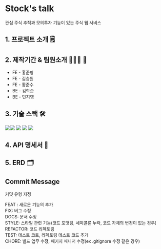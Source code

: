 # Stock's talk
관심 주식 추적과 모의투자 기능이 있는 주식 웹 서비스

## 1.  프로젝트 소개 🗒

## 2. 제작기간 & 팀원소개 🏃‍🏃‍♀️ 💨
- FE - 홍준형  
- FE - 김승원  
- FE - 황준수  
- BE - 김학준  
- BE - 민지영
## 3. 기술 스택 🛠
<img src="https://img.shields.io/badge/javascript-F7DF1E?style=for-the-badge&logo=JavaScript&logoColor=white"><img src="https://img.shields.io/badge/react-61DAFB?style=for-the-badge&logo=React&logoColor=white">
<img src="https://img.shields.io/badge/styled-components-DB7093?style=for-the-badge&logo=styled-components&logoColor=white">
<img src="https://img.shields.io/badge/recoil-764ABC?style=for-the-badge&logo=recoil&logoColor=white">
<img src="https://img.shields.io/badge/Axios-5A29E4?style=for-the-badge&logo=Axios&logoColor=white">
## 4. API 명세서 📃

## 5. ERD 🗂



## Commit Message

커밋 유형 지정

FEAT : 새로운 기능의 추가  
FIX: 버그 수정  
DOCS: 문서 수정  
STYLE: 스타일 관련 기능(코드 포맷팅, 세미콜론 누락, 코드 자체의 변경이 없는 경우)  
REFACTOR: 코드 리펙토링  
TEST: 테스트 코트, 리펙토링 테스트 코드 추가  
CHORE: 빌드 업무 수정, 패키지 매니저 수정(ex .gitignore 수정 같은 경우)

